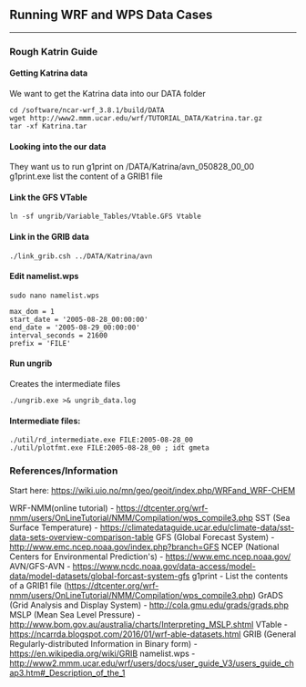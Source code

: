 ## Running WRF and WPS Data Cases

---
### Rough Katrin Guide

#### Getting Katrina data

We want to get the Katrina data into our DATA folder

```
cd /software/ncar-wrf_3.8.1/build/DATA
wget http://www2.mmm.ucar.edu/wrf/TUTORIAL_DATA/Katrina.tar.gz
tar -xf Katrina.tar
```

#### Looking into the our data

They want us to run g1print on /DATA/Katrina/avn_050828_00_00
g1print.exe list the content of a GRIB1 file

#### Link the GFS VTable

```
ln -sf ungrib/Variable_Tables/Vtable.GFS Vtable
```
#### Link in the GRIB data

```
./link_grib.csh ../DATA/Katrina/avn
```
#### Edit namelist.wps

```
sudo nano namelist.wps

max_dom = 1
start_date = '2005-08-28_00:00:00'
end_date = '2005-08-29_00:00:00'
interval_seconds = 21600
prefix = 'FILE'
```
#### Run ungrib

Creates the intermediate files

```
./ungrib.exe >& ungrib_data.log
```
#### Intermediate files:

```
./util/rd_intermediate.exe FILE:2005-08-28_00
./util/plotfmt.exe FILE:2005-08-28_00 ; idt gmeta
```
### References/Information

Start here:
https://wiki.uio.no/mn/geo/geoit/index.php/WRFand_WRF-CHEM

WRF-NMM(online tutorial) - https://dtcenter.org/wrf-nmm/users/OnLineTutorial/NMM/Compilation/wps_compile3.php
SST (Sea Surface Temperature) - https://climatedataguide.ucar.edu/climate-data/sst-data-sets-overview-comparison-table
GFS (Global Forecast System) - http://www.emc.ncep.noaa.gov/index.php?branch=GFS
NCEP (National Centers for Environmental Prediction's) - https://www.emc.ncep.noaa.gov/
AVN/GFS-AVN - https://www.ncdc.noaa.gov/data-access/model-data/model-datasets/global-forcast-system-gfs
g1print - List the contents of a GRIB1 file (https://dtcenter.org/wrf-nmm/users/OnLineTutorial/NMM/Compilation/wps_compile3.php)
GrADS (Grid Analysis and Display System) - http://cola.gmu.edu/grads/grads.php
MSLP (Mean Sea Level Pressure) - http://www.bom.gov.au/australia/charts/Interpreting_MSLP.shtml
VTable - https://ncarrda.blogspot.com/2016/01/wrf-able-datasets.html
GRIB (General Regularly-distributed Information in Binary form) - https://en.wikipedia.org/wiki/GRIB
namelist.wps - http://www2.mmm.ucar.edu/wrf/users/docs/user_guide_V3/users_guide_chap3.htm#_Description_of_the_1
